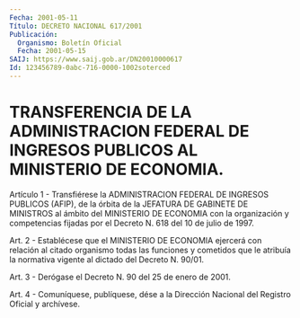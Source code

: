 ```yaml
---
Fecha: 2001-05-11
Título: DECRETO NACIONAL 617/2001
Publicación:
  Organismo: Boletín Oficial
  Fecha: 2001-05-15
SAIJ: https://www.saij.gob.ar/DN20010000617
Id: 123456789-0abc-716-0000-1002soterced
---
```

# TRANSFERENCIA DE LA ADMINISTRACION FEDERAL DE INGRESOS PUBLICOS AL MINISTERIO DE ECONOMIA.

<a id="1"></a>
Artículo  1 - Transfiérese la ADMINISTRACION FEDERAL  DE  INGRESOS PUBLICOS (AFIP),  de  la  órbita  de  la  JEFATURA  DE GABINETE DE MINISTROS al ámbito del MINISTERIO DE ECONOMIA con la  organización y competencias fijadas por el Decreto N. 618 del 10 de julio de 1997.

<a id="2"></a>
Art.  2  -  Establécese que el MINISTERIO DE ECONOMIA ejercerá  con relación al citado  organismo  todas las funciones y cometidos que le atribuía la normativa vigente  al  dictado del Decreto N. 90/01.

<a id="3"></a>
Art.  3  -  Derógase  el  Decreto N. 90  del  25 de enero  de  2001.

<a id="4"></a>
Art. 4 - Comuníquese, publíquese, dése a la Dirección  Nacional del Registro Oficial y archívese.